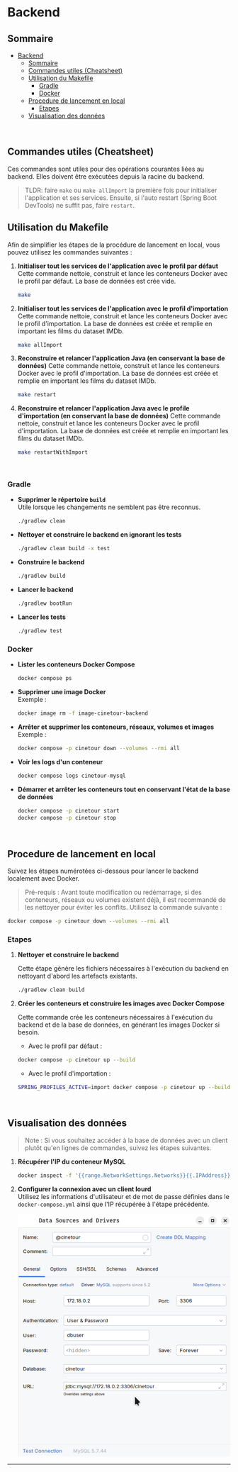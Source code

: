 # Backend

## Sommaire

- [Backend](#backend)
  - [Sommaire](#sommaire)
  - [Commandes utiles (Cheatsheet)](#commandes-utiles-cheatsheet)
  - [Utilisation du Makefile](#utilisation-du-makefile)
    - [Gradle](#gradle)
    - [Docker](#docker)
  - [Procedure de lancement en local](#procedure-de-lancement-en-local)
    - [Etapes](#etapes)
  - [Visualisation des données](#visualisation-des-données)


<br>

## Commandes utiles (Cheatsheet)
Ces commandes sont utiles pour des opérations courantes liées au backend. Elles doivent être exécutées depuis la racine du backend.

  > TLDR: faire `make` ou `make allImport` la première fois pour initialiser l'application et ses services. Ensuite, si l'auto restart (Spring Boot DevTools) ne suffit pas, faire `restart`.

## Utilisation du Makefile

Afin de simplifier les étapes de la procédure de lancement en local, vous pouvez utilisez les commandes suivantes :

1. **Initialiser tout les services de l'application avec le profil par défaut**
    Cette commande nettoie, construit et lance les conteneurs Docker avec le profil par défaut. La base de données est crée vide.

    ```sh
    make
    ```
2. **Initialiser tout les services de l'application avec le profil d'importation**
    Cette commande nettoie, construit et lance les conteneurs Docker avec le profil d'importation. La base de données est créée et remplie en important les films du dataset IMDb.

    ```sh
    make allImport
    ```

3. **Reconstruire et relancer l'application Java (en conservant la base de données)**
    Cette commande nettoie, construit et lance les conteneurs Docker avec le profil d'importation. La base de données est créée et remplie en important les films du dataset IMDb.

    ```sh
    make restart
    ```

4. **Reconstruire et relancer l'application Java avec le profile d'importation (en conservant la base de données)**
    Cette commande nettoie, construit et lance les conteneurs Docker avec le profil d'importation. La base de données est créée et remplie en important les films du dataset IMDb.

    ```sh
    make restartWithImport
    ```

<br>

### Gradle

- **Supprimer le répertoire `build`**  
  Utile lorsque les changements ne semblent pas être reconnus.
  ```sh
  ./gradlew clean
  ```

- **Nettoyer et construire le backend en ignorant les tests**  
  ```sh
  ./gradlew clean build -x test
  ```

- **Construire le backend**  
  ```sh
  ./gradlew build
  ```

- **Lancer le backend**  
  ```sh
  ./gradlew bootRun
  ```

- **Lancer les tests**  
  ```sh
  ./gradlew test
  ```

### Docker

- **Lister les conteneurs Docker Compose**  
  ```sh
  docker compose ps
  ```

- **Supprimer une image Docker**  
  Exemple :
  ```sh
  docker image rm -f image-cinetour-backend
  ```

- **Arrêter et supprimer les conteneurs, réseaux, volumes et images**  
  Exemple :
  ```sh
  docker compose -p cinetour down --volumes --rmi all
  ```

- **Voir les logs d'un conteneur**  
  ```sh
  docker compose logs cinetour-mysql
  ```

- **Démarrer et arrêter les conteneurs tout en conservant l'état de la base de données**  
  ```sh
  docker compose -p cinetour start
  docker compose -p cinetour stop
  ```

<br>

## Procedure de lancement en local

Suivez les étapes numérotées ci-dessous pour lancer le backend localement avec Docker.

> Pré-requis :
Avant toute modification ou redémarrage, si des conteneurs, réseaux ou volumes existent déjà, il est recommandé de les nettoyer pour éviter les conflits. Utilisez la commande suivante :
   
```sh
docker compose -p cinetour down --volumes --rmi all
```

### Etapes

1. **Nettoyer et construire le backend**  
  
    Cette étape génère les fichiers nécessaires à l'exécution du backend en nettoyant d'abord les artefacts existants.
    
    ```sh
    ./gradlew clean build
    ```

2. **Créer les conteneurs et construire les images avec Docker Compose**

    Cette commande crée les conteneurs nécessaires à l'exécution du backend et de la base de données, en générant les images Docker si besoin.

    - Avec le profil par défaut :
    ```sh
    docker compose -p cinetour up --build
    ```

    - Avec le profil d'importation :
    ```sh
    SPRING_PROFILES_ACTIVE=import docker compose -p cinetour up --build
    ```

<br>

## Visualisation des données
> Note : Si vous souhaitez accéder à la base de données avec un client plutôt qu'en lignes de commandes, suivez les étapes suivantes.

1. **Récupérer l'IP du conteneur MySQL**  
   ```sh
   docker inspect -f '{{range.NetworkSettings.Networks}}{{.IPAddress}}{{end}}' cinetour-mysql
   ```

2. **Configurer la connexion avec un client lourd**  
    Utilisez les informations d'utilisateur et de mot de passe définies dans le `docker-compose.yml` ainsi que l'IP récupérée à l'étape précédente.

    ![configbd](readme_files/db_config.png)

---